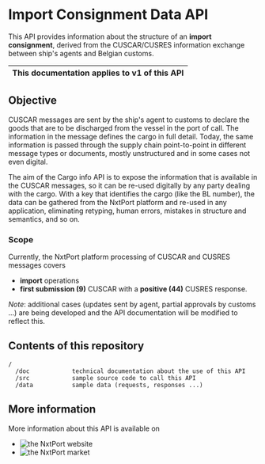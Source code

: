 # Import Consignment Data API

This API provides information about the structure of an **import consignment**, derived from the CUSCAR/CUSRES information exchange between ship's agents and Belgian customs. 

| This documentation applies to v1 of this API | 
| -------- |


## Objective

CUSCAR messages are sent by the ship's agent to customs to declare the goods that are to be discharged from the vessel in the port of call. The information in the message defines the cargo in full detail. Today, the same information is passed through the supply chain point-to-point in different message types or documents, mostly unstructured and in some cases not even digital.

The aim of the Cargo info API is to expose the information that is available in the CUSCAR messages, so it can be re-used digitally by any party dealing with the cargo. With a key that identifies the cargo (like the BL number), the data can be gathered from the NxtPort platform and re-used in any application, eliminating retyping, human errors, mistakes in structure and semantics, and so on.

### Scope

Currently, the NxtPort platform processing of CUSCAR and CUSRES messages covers
- **import** operations
- **first submission (9)** CUSCAR with a **positive (44)** CUSRES response.

_Note_: additional cases (updates sent by agent, partial approvals by customs ...) are being developed and the API documentation will be modified to reflect this.

## Contents of this repository
  
```
/
  /doc            technical documentation about the use of this API
  /src            sample source code to call this API 
  /data           sample data (requests, responses ...)
```

## More information

More information about this API is available on
* ![the NxtPort website](https://www.nxtport.eu)
* ![the NxtPort market](https://market.nxtport.eu)